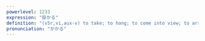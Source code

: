 ```yaml
---
powerlevel: 1233
expression: "掛かる"
definition: "(v5r,vi,aux-v) to take; to hang; to come into view; to arrive; to come under (a contract, a tax); to start (engines, motors); to attend; to deal with; to handle; to have started to; (P)"
pronunciation: "かかる"
---
```

